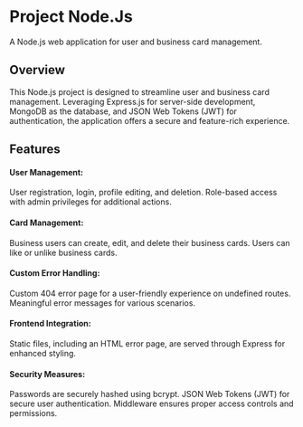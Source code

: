 # Project Node.Js
A Node.js web application for user and business card management.

## Overview
This Node.js project is designed to streamline user and business card management. Leveraging Express.js for server-side development, MongoDB as the database, and JSON Web Tokens (JWT) for authentication, the application offers a secure and feature-rich experience.

## Features
#### User Management:
User registration, login, profile editing, and deletion.
Role-based access with admin privileges for additional actions.
#### Card Management:
Business users can create, edit, and delete their business cards.
Users can like or unlike business cards.
#### Custom Error Handling:
Custom 404 error page for a user-friendly experience on undefined routes.
Meaningful error messages for various scenarios.
#### Frontend Integration:
Static files, including an HTML error page, are served through Express for enhanced styling.
#### Security Measures:
Passwords are securely hashed using bcrypt.
JSON Web Tokens (JWT) for secure user authentication.
Middleware ensures proper access controls and permissions.
